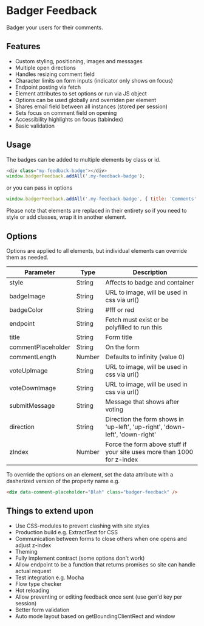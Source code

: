 # Badger Feedback
Badger your users for their comments.

## Features

- Custom styling, positioning, images and messages
- Multiple open directions
- Handles resizing comment field
- Character limits on form inputs (indicator only shows on focus)
- Endpoint posting via fetch
- Element attributes to set options or run via JS object
- Options can be used globally and overriden per element
- Shares email field between all instances (stored per session)
- Sets focus on comment field on opening
- Accessibility highlights on focus (tabindex)
- Basic validation

## Usage

The badges can be added to multiple elements by class or id.

```javascript
<div class="my-feedback-badge"></div>
window.badgerFeedback.addAll('.my-feedback-badge');
```

or you can pass in options

```javascript
window.badgerFeedback.addAll('.my-feedback-badge', { title: 'Comments' });
```

Please note that elements are replaced in their entirety so if you need to style or add classes,
wrap it in another element.

## Options

Options are applied to all elements, but individual elements can override them as needed.

| Parameter          | Type   |  Description                                                                  |
|--------------------|--------|-------------------------------------------------------------------------------|
| style              | String |  Affects to badge and container                                               |
| badgeImage         | String |  URL to image, will be used in css via url()                                  |
| badgeColor         | String |  #fff or red                                                                  |
| endpoint           | String |  Fetch must exist or be polyfilled to run this                                |
| title              | String |  Form title                                                                   |
| commentPlaceholder | String |  On the form                                                                  |
| commentLength      | Number |  Defaults to infinity (value 0)                                               |
| voteUpImage        | String |  URL to image, will be used in css via url()                                  |
| voteDownImage      | String |  URL to image, will be used in css via url()                                  |
| submitMessage      | String |  Message that shows after voting                                              |
| direction          | String |  Direction the form shows in 'up-left', 'up-right', 'down-left', 'down-right' |
| zIndex             | Number |  Force the form above stuff if your site uses more than 1000 for z-index      |

To override the options on an element, set the data attribute with a dasherized version of the property name e.g.

```html
<div data-comment-placeholder="Blah" class="badger-feedback" />
```

## Things to extend upon

- Use CSS-modules to prevent clashing with site styles
- Production build e.g. ExtractText for CSS
- Communication between forms to close others when one opens and adjust z-index
- Theming
- Fully implement contract (some options don't work)
- Allow endpoint to be a function that returns promises so site can handle actual request
- Test integration e.g. Mocha
- Flow type checker
- Hot reloading
- Allow preventing or editing feedback once sent (use gen'd key per session)
- Better form validation
- Auto mode layout based on getBoundingClientRect and window
